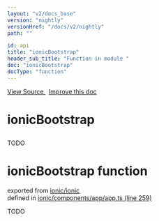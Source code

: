 ```yaml
---
layout: "v2/docs_base"
version: "nightly"
versionHref: "/docs/v2/nightly"
path: ""

id: api
title: "ionicBootstrap"
header_sub_title: "Function in module "
doc: "ionicBootstrap"
docType: "function"
---
```



<div class="improve-docs">
  <a href='http://github.com/driftyco/ionic2/tree/master/ionic/components/app/app.ts#L258'>
    View Source
  </a>
  &nbsp;
  <a href='http://github.com/driftyco/ionic2/edit/master/ionic/components/app/app.ts#L258'>
    Improve this doc
  </a>
</div>




<h1 class="api-title">

  ionicBootstrap



</h1>





TODO


<h1 class="class export">ionicBootstrap <span class="type">function</span></h1>
<p class="module">exported from <a href='undefined'>ionic/ionic</a><br/>
defined in <a href="https://github.com/driftyco/ionic2/tree/master/ionic/components/app/app.ts#L259-L329">ionic/components/app/app.ts (line 259)</a>
</p>
<p><p>TODO</p>
</p>

